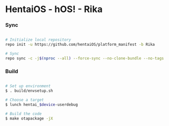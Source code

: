 # HentaiOS - hOS! - Rika #

### Sync ###

```bash

# Initialize local repository
repo init -u https://github.com/hentaiOS/platform_manifest -b Rika

# Sync
repo sync -c -j$(nproc --all) --force-sync --no-clone-bundle --no-tags
```

### Build ###

```bash

# Set up environment
$ . build/envsetup.sh

# Choose a target
$ lunch hentai_$device-userdebug

# Build the code
$ make otapackage -jX
```
